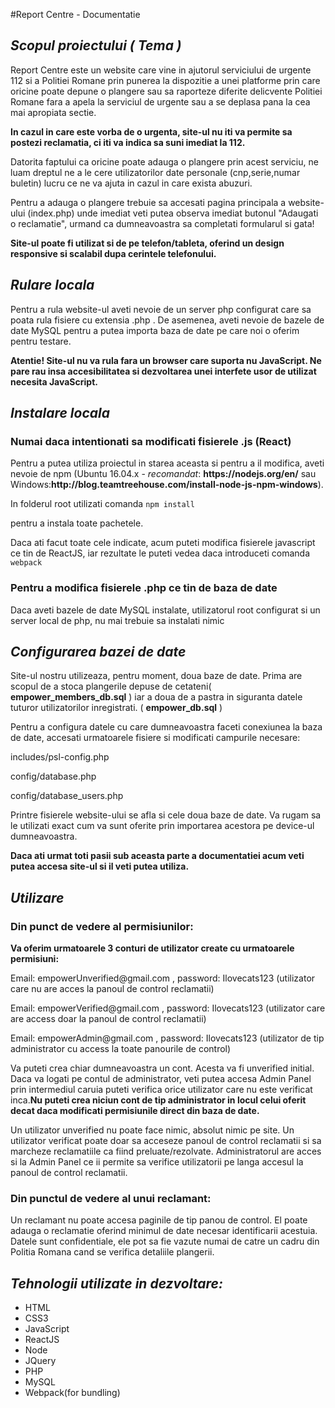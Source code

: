 #Report Centre - Documentatie


<i><h2>Scopul proiectului ( Tema )</h2></i>

<p>Report Centre este un website care vine in ajutorul serviciului de urgente 112 si a Politiei Romane prin punerea la dispozitie a unei platforme prin care oricine poate depune o plangere sau sa raporteze diferite delicvente Politiei Romane fara a apela la serviciul de urgente sau a se deplasa pana la cea mai apropiata sectie.</p>
<b><p>In cazul in care este vorba de o urgenta, site-ul nu iti va permite sa postezi reclamatia, ci iti va indica sa suni imediat la 112.</p></b>
<p>Datorita faptului ca oricine poate adauga o plangere prin acest serviciu, ne luam dreptul ne a le cere utilizatorilor date personale (cnp,serie,numar buletin) lucru ce ne va ajuta in cazul in care exista abuzuri.</p>
<p>Pentru a adauga o plangere trebuie sa accesati pagina principala a website-ului (index.php) unde imediat veti putea observa imediat butonul "Adaugati o reclamatie", urmand ca dumneavoastra sa completati formularul si gata!</p>

<b><p>Site-ul poate fi utilizat si de pe telefon/tableta, oferind un design responsive si scalabil dupa cerintele telefonului.</p></b>
<i><h2>Rulare locala</h2></i>

<p>Pentru a rula website-ul aveti nevoie de un server php configurat care sa poata rula fisiere cu extensia .php . De asemenea, aveti nevoie de bazele de date MySQL pentru a putea importa baza de date pe care noi o oferim pentru testare.</p>
<b><p>Atentie! Site-ul nu va rula fara un browser care suporta nu JavaScript. Ne pare rau insa accesibilitatea si dezvoltarea unei interfete usor de utilizat necesita JavaScript.</p></b>

<i><h2>Instalare locala</h2></i>

<h3>Numai daca intentionati sa modificati fisierele .js (React)</h3>

<p>Pentru a putea utiliza proiectul in starea aceasta si pentru a il modifica, aveti nevoie de npm (Ubuntu 16.04.x - <i>recomandat</i>: <b>https://nodejs.org/en/</b> sau Windows:<b>http://blog.teamtreehouse.com/install-node-js-npm-windows</b>).

<p>In folderul root utilizati comanda <code>npm install</code></p> pentru a instala toate pachetele.

<p>Daca ati facut toate cele indicate, acum puteti modifica fisierele javascript ce tin de ReactJS, iar rezultate le puteti vedea daca introduceti comanda <code>webpack</code></p>

<h3>Pentru a modifica fisierele .php ce tin de baza de date</h3>

<p>Daca aveti bazele de date MySQL instalate, utilizatorul root configurat si un server local de php, nu mai trebuie sa instalati nimic</p>

<i><h2>Configurarea bazei de date</h2></i>

<p>Site-ul nostru utilizeaza, pentru moment, doua baze de date. Prima are scopul de a stoca plangerile depuse de cetateni( <b>empower_members_db.sql</b> ) iar a doua de a pastra in siguranta datele tuturor utilizatorilor inregistrati. ( <b>empower_db.sql</b> ) </p>
Pentru a configura datele cu care dumneavoastra faceti conexiunea la baza de date, accesati urmatoarele fisiere si modificati campurile necesare:<br>
<p>includes/psl-config.php</p>
<p>config/database.php</p>
<p>config/database_users.php</p>

<p>Printre fisierele website-ului se afla si cele doua baze de date. Va rugam sa le utilizati exact cum va sunt oferite prin importarea acestora pe device-ul dumneavoastra.</p>

<b><p>Daca ati urmat toti pasii sub aceasta parte a documentatiei acum veti putea accesa site-ul si il veti putea utiliza. 

<i><h2>Utilizare</h3></i>

<h3>Din punct de vedere al permisiunilor:</h3>

Va oferim urmatoarele 3 conturi de utilizator create cu urmatoarele permisiuni:</p></b>
<p>Email: empowerUnverified@gmail.com , password: Ilovecats123 (utilizator care nu are acces la panoul de control reclamatii)</p>
<p>Email: empowerVerified@gmail.com , password: Ilovecats123 (utilizator care are access doar la panoul de control reclamatii)</p>
<p>Email: empowerAdmin@gmail.com , password: Ilovecats123 (utilizator de tip administrator cu access la toate panourile de control)</p>

<p>Va puteti crea chiar dumneavoastra un cont. Acesta va fi unverified initial. Daca va logati pe contul de administrator, veti putea accesa Admin Panel prin intermediul caruia puteti verifica orice utilizator care nu este verificat inca.<b>Nu puteti crea niciun cont de tip administrator in locul celui oferit decat daca modificati permisiunile direct din baza de date.</b></p>
<p>Un utilizator unverified nu poate face nimic, absolut nimic pe site. Un utilizator verificat poate doar sa acceseze panoul de control reclamatii si sa marcheze reclamatiile ca fiind preluate/rezolvate. Administratorul are acces si la Admin Panel ce ii permite sa verifice utilizatorii pe langa accesul la panoul de control reclamatii.</p>

<h3>Din punctul de vedere al unui reclamant:</h3>

<p>Un reclamant nu poate accesa paginile de tip panou de control. El poate adauga o reclamatie oferind minimul de date necesar identificarii acestuia. Datele sunt confidentiale, ele pot sa fie vazute numai de catre un cadru din Politia Romana cand se verifica detaliile plangerii.</p>

<i><h2>Tehnologii utilizate in dezvoltare:</h2></i>

<ul>
<li>HTML</li>
<li>CSS3</li>
<li>JavaScript</li>
<li>ReactJS</li>
<li>Node</li>
<li>JQuery</li>
<li>PHP</li>
<li>MySQL</li>
<li>Webpack(for bundling)</li>
</ul>
